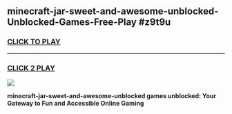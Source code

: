 
## minecraft-jar-sweet-and-awesome-unblocked-Unblocked-Games-Free-Play #z9t9u
<h3>
<a href="https://us.freeplayer.one?title=minecraft-jar-sweet-and-awesome-unblocked&ref=9M">CLICK TO PLAY</a></h3>
<hr>

<h3>
<a href="https://us.freeplayer.one?title=minecraft-jar-sweet-and-awesome-unblocked&ref=9M">CLICK 2 PLAY</a>
  
</h3>

<a href="https://us.freeplayer.one?title=minecraft-jar-sweet-and-awesome-unblocked&ref=9M"><img src="https://clearcache.store/games.png"></a>


**minecraft-jar-sweet-and-awesome-unblocked games unblocked: Your Gateway to Fun and Accessible Online Gaming**
